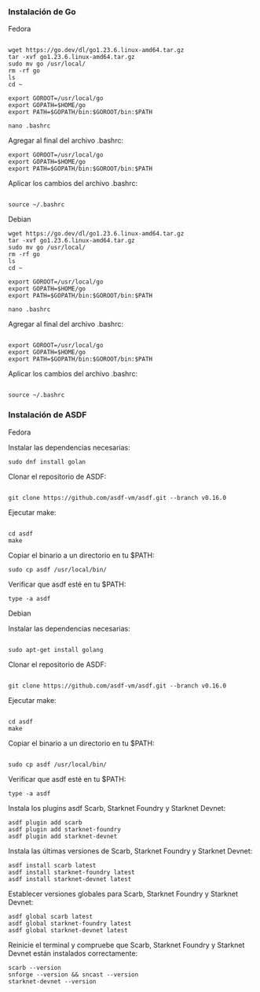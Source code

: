 ### Instalación de Go

Fedora
~~~

wget https://go.dev/dl/go1.23.6.linux-amd64.tar.gz
tar -xvf go1.23.6.linux-amd64.tar.gz 
sudo mv go /usr/local/
rm -rf go
ls
cd ~

export GOROOT=/usr/local/go
export GOPATH=$HOME/go
export PATH=$GOPATH/bin:$GOROOT/bin:$PATH

nano .bashrc
~~~
Agregar al final del archivo .bashrc:

~~~
export GOROOT=/usr/local/go
export GOPATH=$HOME/go
export PATH=$GOPATH/bin:$GOROOT/bin:$PATH
~~~
Aplicar los cambios del archivo .bashrc:
~~~

source ~/.bashrc
~~~

Debian

~~~
wget https://go.dev/dl/go1.23.6.linux-amd64.tar.gz
tar -xvf go1.23.6.linux-amd64.tar.gz 
sudo mv go /usr/local/
rm -rf go
ls
cd ~

export GOROOT=/usr/local/go
export GOPATH=$HOME/go
export PATH=$GOPATH/bin:$GOROOT/bin:$PATH

nano .bashrc
~~~
Agregar al final del archivo .bashrc:
~~~

export GOROOT=/usr/local/go
export GOPATH=$HOME/go
export PATH=$GOPATH/bin:$GOROOT/bin:$PATH
~~~
Aplicar los cambios del archivo .bashrc:
~~~

source ~/.bashrc
~~~


### Instalación de ASDF


Fedora

Instalar las dependencias necesarias:

~~~
sudo dnf install golan
~~~
Clonar el repositorio de ASDF:
~~~

git clone https://github.com/asdf-vm/asdf.git --branch v0.16.0
~~~

Ejecutar make:
~~~

cd asdf
make
~~~
Copiar el binario a un directorio en tu $PATH:

~~~
sudo cp asdf /usr/local/bin/
~~~
Verificar que asdf esté en tu $PATH:

~~~
type -a asdf
~~~
Debian

Instalar las dependencias necesarias:
~~~

sudo apt-get install golang
~~~

Clonar el repositorio de ASDF:
~~~

git clone https://github.com/asdf-vm/asdf.git --branch v0.16.0
~~~

Ejecutar make:
~~~

cd asdf
make
~~~

Copiar el binario a un directorio en tu $PATH:
~~~

sudo cp asdf /usr/local/bin/
~~~

Verificar que asdf esté en tu $PATH:

~~~
type -a asdf
~~~

Instala los plugins asdf Scarb, Starknet Foundry y Starknet Devnet:

~~~
asdf plugin add scarb
asdf plugin add starknet-foundry
asdf plugin add starknet-devnet

~~~

Instala las últimas versiones de Scarb, Starknet Foundry y Starknet Devnet:

~~~
asdf install scarb latest
asdf install starknet-foundry latest
asdf install starknet-devnet latest
~~~

Establecer versiones globales para Scarb, Starknet Foundry y Starknet Devnet:

~~~
asdf global scarb latest
asdf global starknet-foundry latest
asdf global starknet-devnet latest
~~~

Reinicie el terminal y compruebe que Scarb, Starknet Foundry y Starknet Devnet están instalados correctamente:

~~~
scarb --version
snforge --version && sncast --version
starknet-devnet --version
~~~
